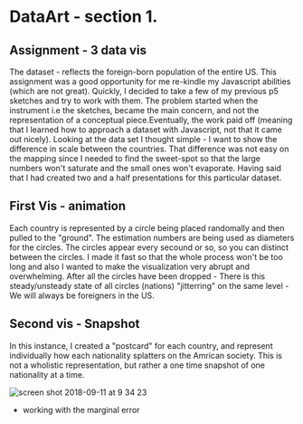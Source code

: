 # DataArt - section 1. 
## Assignment - 3 data vis

The dataset - reflects the foreign-born population of the entire US. This assignment was a good opportunity for me re-kindle my Javascript abilities (which are not great). Quickly, I decided to take a few of my previous p5 sketches and try to work with them. The problem started when the instrument i.e the sketches, became the main concern, and not the representation of a conceptual piece.Eventually, the work paid off (meaning that I learned how to approach a dataset with Javascript, not that it came out nicely). Looking at the data set I thought simple - I want to show the difference in scale between the countries. That difference was not easy on the mapping since I needed to find the sweet-spot so that the large numbers won't saturate and the small ones won't evaporate.
Having said that I had created two and a half presentations for this particular dataset.

## First Vis - animation

Each country is represented by a circle being placed randomally and then pulled to the "ground". The estimation numbers are being used as diameters for the circles. The circles appear every secound or so, so you can distinct between the circles. I made it fast so that the whole process won't be too long and also I wanted to make the visualization very abrupt and overwhelming. After all the circles have been dropped - There is this steady/unsteady state of all circles (nations) "jitterring" on the same level - We will always be foreigners in the US. 

## Second vis - Snapshot
In this instance, I created a "postcard" for each country, and represent individually how each nationality splatters on the Amrican society. This is not a wholistic representation, but rather a one time snapshot of one nationality at a time. 

![screen shot 2018-09-11 at 9 34 23](https://user-images.githubusercontent.com/31703048/45372311-a74a2980-b5ba-11e8-919d-440c524aacf3.png)




* working with the marginal error
